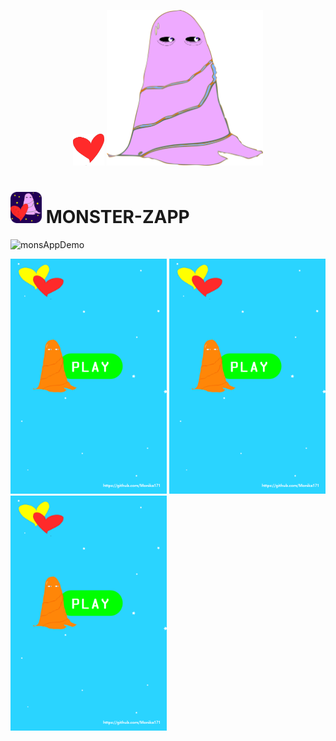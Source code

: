 <p align="center">
<img src="https://github.com/Monika171/Monster_Zapp/blob/master/Assets/Sprites/heart3.png" width="50">
<img src="https://github.com/Monika171/Monster_Zapp/blob/master/Assets/Sprites/mons.png" width="250">
</p>

# <img src="https://github.com/Monika171/Monster_Zapp/blob/master/Assets/Sprites/mons-icon.png" width="50"> MONSTER-ZAPP

![monsAppDemo](https://raw.githubusercontent.com/hashrocket/hr-til/master/app/assets/images/banner.png)

<img src="https://github.com/Monika171/Monster_Zapp/blob/master/Assets/Sprites/mons-main.png" width=250>
<img src="https://github.com/Monika171/Monster_Zapp/blob/master/Assets/Sprites/mons-main.png" width="250">
<img src="https://github.com/Monika171/Monster_Zapp/blob/master/Assets/Sprites/mons-main.png" width="250">